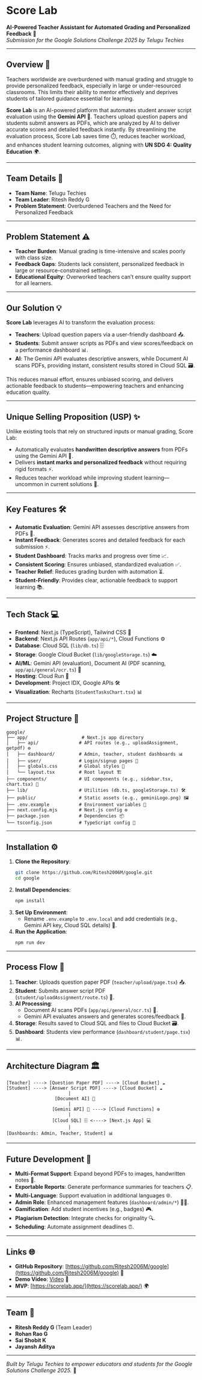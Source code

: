 # Score Lab
**AI-Powered Teacher Assistant for Automated Grading and Personalized Feedback** 🌟  
*Submission for the Google Solutions Challenge 2025 by Telugu Techies*

---

## Overview 📖
Teachers worldwide are overburdened with manual grading and struggle to provide personalized feedback, especially in large or under-resourced classrooms. This limits their ability to mentor effectively and deprives students of tailored guidance essential for learning.

**Score Lab** is an AI-powered platform that automates student answer script evaluation using the **Gemini API** 🤖. Teachers upload question papers and students submit answers as PDFs, which are analyzed by AI to deliver accurate scores and detailed feedback instantly. By streamlining the evaluation process, Score Lab saves time ⏱️, reduces teacher workload, and enhances student learning outcomes, aligning with **UN SDG 4: Quality Education** 🌍.

---

## Team Details 👥
- **Team Name**: Telugu Techies
- **Team Leader**: Ritesh Reddy G
- **Problem Statement**: Overburdened Teachers and the Need for Personalized Feedback

---

## Problem Statement ⚠️
- **Teacher Burden**: Manual grading is time-intensive and scales poorly with class size.
- **Feedback Gaps**: Students lack consistent, personalized feedback in large or resource-constrained settings.
- **Educational Equity**: Overworked teachers can’t ensure quality support for all learners.

---

## Our Solution 💡
**Score Lab** leverages AI to transform the evaluation process:
- **Teachers**: Upload question papers via a user-friendly dashboard 📤.
- **Students**: Submit answer scripts as PDFs and view scores/feedback on a performance dashboard 📊.
- **AI**: The Gemini API evaluates descriptive answers, while Document AI scans PDFs, providing instant, consistent results stored in Cloud SQL 🗃️.

This reduces manual effort, ensures unbiased scoring, and delivers actionable feedback to students—empowering teachers and enhancing education quality.

---

## Unique Selling Proposition (USP) ✨
Unlike existing tools that rely on structured inputs or manual grading, Score Lab:
- Automatically evaluates **handwritten descriptive answers** from PDFs using the Gemini API 📝.
- Delivers **instant marks and personalized feedback** without requiring rigid formats ⚡.
- Reduces teacher workload while improving student learning—uncommon in current solutions 🌟.

---

## Key Features 🛠️
- **Automatic Evaluation**: Gemini API assesses descriptive answers from PDFs 🤖.
- **Instant Feedback**: Generates scores and detailed feedback for each submission ⚡.
- **Student Dashboard**: Tracks marks and progress over time 📈.
- **Consistent Scoring**: Ensures unbiased, standardized evaluation ✅.
- **Teacher Relief**: Reduces grading burden with automation ⏳.
- **Student-Friendly**: Provides clear, actionable feedback to support learning 📚.

---

## Tech Stack 💻
- **Frontend**: Next.js (TypeScript), Tailwind CSS 🎨
- **Backend**: Next.js API Routes (`app/api/*`), Cloud Functions ⚙️
- **Database**: Cloud SQL (`lib/db.ts`) 🗄️
- **Storage**: Google Cloud Bucket (`lib/googleStorage.ts`) ☁️
- **AI/ML**: Gemini API (evaluation), Document AI (PDF scanning, `app/api/general/ocr.ts`) 🧠
- **Hosting**: Cloud Run 🚀
- **Development**: Project IDX, Google APIs 🛠️
- **Visualization**: Recharts (`StudentTasksChart.tsx`) 📊

---

## Project Structure 📂
```
google/
├── app/                    # Next.js app directory
│   ├── api/               # API routes (e.g., uploadAssignment, getpdf) ⚙️
│   ├── dashboard/         # Admin, teacher, student dashboards 📊
│   ├── user/              # Login/signup pages 🔐
│   ├── globals.css        # Global styles 🎨
│   └── layout.tsx         # Root layout 🏗️
├── components/            # UI components (e.g., sidebar.tsx, chart.tsx) 🧩
├── lib/                   # Utilities (db.ts, googleStorage.ts) 🛠️
├── public/                # Static assets (e.g., geminiLogo.png) 🖼️
├── .env.example           # Environment variables 🔑
├── next.config.mjs        # Next.js config ⚙️
├── package.json           # Dependencies 📦
└── tsconfig.json          # TypeScript config 📝
```

---

## Installation ⚙️
1. **Clone the Repository**:
   ```bash
   git clone https://github.com/Ritesh2006M/google.git
   cd google
   ```
2. **Install Dependencies**:
   ```bash
   npm install
   ```
3. **Set Up Environment**:
    - Rename `.env.example` to `.env.local` and add credentials (e.g., Gemini API key, Cloud SQL details) 🔑.
4. **Run the Application**:
   ```bash
   npm run dev
   ```

---

## Process Flow 🔄
1. **Teacher**: Uploads question paper PDF (`teacher/upload/page.tsx`) 📤.
2. **Student**: Submits answer script PDF (`student/uploadAssignment/route.ts`) 📝.
3. **AI Processing**:
    - Document AI scans PDFs (`app/api/general/ocr.ts`) 📑.
    - Gemini API evaluates answers and generates scores/feedback 🤖.
4. **Storage**: Results saved to Cloud SQL and files to Cloud Bucket 🗃️.
5. **Dashboard**: Students view performance (`dashboard/student/page.tsx`) 📊.

---

## Architecture Diagram 🏛️
```
[Teacher] ----> [Question Paper PDF] ----> [Cloud Bucket] ☁️
[Student] ----> [Answer Script PDF] ----> [Cloud Bucket] ☁️
                       |
                  [Document AI] 📑
                       |
                 [Gemini API] 🤖 ----> [Cloud Functions] ⚙️
                       |
                 [Cloud SQL] 🗄️ <----> [Next.js App] 💻
                       |
[Dashboards: Admin, Teacher, Student] 📊
```

---

## Future Development 🚀
- **Multi-Format Support**: Expand beyond PDFs to images, handwritten notes 📸.
- **Exportable Reports**: Generate performance summaries for teachers 📋.
- **Multi-Language**: Support evaluation in additional languages 🌐.
- **Admin Role**: Enhanced management features (`dashboard/admin/*`) 👩‍💼.
- **Gamification**: Add student incentives (e.g., badges) 🎮.
- **Plagiarism Detection**: Integrate checks for originality 🔍.
- **Scheduling**: Automate assignment deadlines ⏰.

---

## Links 🌐
- **GitHub Repository**: [https://github.com/Ritesh2006M/google](https://github.com/Ritesh2006M/google) 📂
- **Demo Video**: [Video](https://drive.google.com/drive/folders/1juSpKeuLp69iLn3VBU-Z59GXkJ3lx9lI?usp=sharing) 🎥
- **MVP**: [https://scorelab.app/](https://scorelab.app/) 🌍

---

## Team 👥
- **Ritesh Reddy G** (Team Leader)
- **Rohan Rao G**
- **Sai Shobit K**
- **Jayansh Aditya**
---

*Built by Telugu Techies to empower educators and students for the Google Solutions Challenge 2025.* 🌟

